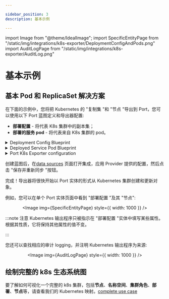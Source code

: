 ```yaml
---

sidebar_position: 3
description: 基本示例

---
```


import Image from "@theme/IdealImage";
import SpecificEntityPage from "/static/img/integrations/k8s-exporter/DeploymentConfigAndPods.png"
import AuditLogPage from "/static/img/integrations/k8s-exporter/AuditLog.png"

# 基本示例

## 基本 Pod 和 ReplicaSet 解决方案

在下面的示例中，您将把 Kubernetes 的 "复制集 "和 "节点 "导出到 Port，您可以使用以下 Port 蓝图定义和导出器配置: 

* **部署配置** - 将代表 K8s 集群中的副本集；
* **部署的服务 pod** - 将代表来自 K8s 集群的 pod。

<details>
<summary> Deployment Config Blueprint </summary>

```json showLineNumbers
{
  "identifier": "deploymentConfig",
  "title": "Deployment Config",
  "icon": "Cluster",
  "schema": {
    "properties": {
      "newRelicUrl": {
        "type": "string",
        "format": "url",
        "title": "New Relic",
        "description": "Link to the new relic dashboard of the service",
        "default": "https://newrelic.com"
      },
      "sentryUrl": {
        "type": "string",
        "format": "url",
        "title": "Sentry URL",
        "description": "Link to the new sentry dashboard of the service",
        "default": "https://sentry.io/"
      },
      "prometheusUrl": {
        "type": "string",
        "format": "url",
        "title": "Prometheus URL",
        "default": "https://prometheus.io"
      },
      "locked": {
        "type": "boolean",
        "title": "Locked",
        "default": false,
        "description": "Are deployments currently allowed for this configuration",
        "icon": "Lock"
      },
      "creationTimestamp": {
        "type": "string",
        "title": "Creation Timestamp",
        "format": "date-time"
      },
      "annotations": {
        "type": "object",
        "title": "Annotations"
      },
      "status": {
        "type": "object",
        "title": "Status"
      }
    },
    "required": []
  },
  "mirrorProperties": {},
  "calculationProperties": {},
  "relations": {}
}
```

</details>

<details>
<summary> Deployed Service Pod Blueprint </summary>

```json showLineNumbers
{
  "identifier": "deployedServicePod",
  "title": "Deployed Service Pod",
  "icon": "Cluster",
  "schema": {
    "properties": {
      "startTime": {
        "type": "string",
        "title": "Start Time",
        "format": "date-time"
      },
      "phase": {
        "type": "string",
        "title": "Phase",
        "enum": ["Pending", "Running", "Succeeded", "Failed", "Unknown"],
        "enumColors": {
          "Pending": "yellow",
          "Running": "blue",
          "Succeeded": "green",
          "Failed": "red",
          "Unknown": "darkGray"
        }
      },
      "labels": {
        "type": "object",
        "title": "Labels"
      },
      "containers": {
        "title": "Containers",
        "type": "array"
      },
      "conditions": {
        "type": "array",
        "title": "Conditions"
      }
    },
    "required": []
  },
  "mirrorProperties": {},
  "calculationProperties": {},
  "relations": {
    "deploymentConfig": {
      "target": "deploymentConfig",
      "required": false,
      "many": false
    }
  }
}
```

</details>

<details>
<summary> Port K8s Exporter configuration </summary>

```yaml showLineNumbers
resources: # List of K8s resources to list, watch, and export to Port.
  - kind: apps/v1/replicasets # group/version/resource (G/V/R) format
    selector:
      query: .metadata.namespace | startswith("kube") | not # JQ boolean query. If evaluated to false - skip syncing the object.
    port:
      entity:
        mappings: # Mappings between one K8s object to one or many Port Entities. Each value is a JQ query.
          - identifier: .metadata.name
            title: .metadata.name
            blueprint: '"deploymentConfig"'
            properties:
              creationTimestamp: .metadata.creationTimestamp
              annotations: .metadata.annotations
              status: .status
  - kind: v1/pods
    selector:
      query: .metadata.namespace | startswith("kube") | not
    port:
      entity:
        mappings:
          - identifier: .metadata.name
            title: .metadata.name
            blueprint: '"deployedServicePod"'
            properties:
              startTime: .status.startTime
              phase: .status.phase
              labels: .metadata.labels
              containers: (.spec.containers | map({image, resources})) + .status.containerStatuses | group_by(.image) | map(add)
              conditions: .status.conditions
            relations:
              deploymentConfig: .metadata.ownerReferences[0].name
```

</details>

创建蓝图后，在[data sources](https://app.getport.io/dev-portal/data-sources) 页面打开集成，应用 Provider 提供的配置，然后点击 "保存并重新同步 "按钮。

完成！导出器将很快开始以 Port 实体的形式从 Kubernetes 集群创建和更新对象。

例如，您可以在单个 Port 实体页面中看到 "部署配置 "及其 "节点": 

<center>

<Image img={SpecificEntityPage} style={{ width: 1000 }} />

</center>

:::note  注意 Kubernetes 输出程序只被指示在 "部署配置 "实体中填写某些属性。 根据其性质，它将保持其他属性的值不变。

:::

您还可以查找相应的审计 logging，并注明 Kubernetes 输出程序为来源: 

<center>

<Image img={AuditLogPage} style={{ width: 1000 }} />

</center>

## 绘制完整的 k8s 生态系统图

要了解如何可视化一个完整的 k8s 集群，包括**节点**、**名称空间**、**集群角色**、**部署**、**节点**等，请查看我们的 Kubernetes 映射。[complete use case](./templates/full-kubernetes-exporter.md)
